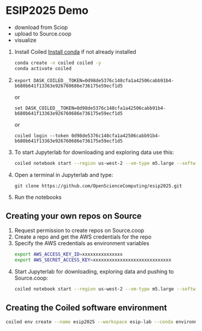 # ESIP2025 Demo
* download from Sciop 
* upload to Source.coop 
* visualize

1. Install Coiled
   [Install conda](https://conda-forge.org/download/) if not already installed
   ``` bash
   conda create -n coiled coiled -y
   conda activate coiled
   ```
1. 
   ```
   export DASK_COILED__TOKEN=0d98de5376c148cfa1a42506cabb91b4-b680b641f13363e926760686e736175e59ecf1d5
   ```
   or
   ```
   set DASK_COILED__TOKEN=0d98de5376c148cfa1a42506cabb91b4-b680b641f13363e926760686e736175e59ecf1d5
   ```
   or 
   ```
   coiled login --token 0d98de5376c148cfa1a42506cabb91b4-b680b641f13363e926760686e736175e59ecf1d5
   ```
1. To start Jupyterlab for downloading and exploring data use this: 
   ``` bash
   coiled notebook start --region us-west-2 --vm-type m5.large --software esip2025 --workspace esip-lab --disk-size 50GB
   ``` 
1. Open a terminal in Jupyterlab and type:
   ```
   git clone https://github.com/OpenScienceComputing/esip2025.git
   ```
1. Run the notebooks


## Creating your own repos on Source
1. Request permission to create repos on Source.coop 
1. Create a repo and get the AWS credentials for the repo
1. Specify the AWS credentials as environment variables
   ``` bash
   export AWS_ACCESS_KEY_ID=xxxxxxxxxxxxxxx
   export AWS_SECRET_ACCESS_KEY=xxxxxxxxxxxxxxxxxxxxxxxxxxxxx
   ```
1. Start Jupyterlab for downloading, exploring data and pushing to Source.coop:
   ``` bash
   coiled notebook start --region us-west-2 --vm-type m5.large --software esip2025 --workspace esip-lab --disk-size 50GB --env AWS_ACCESS_KEY_ID=$AWS_ACCESS_KEY_ID --env AWS_SECRET_ACCESS_KEY=$AWS_SECRET_ACCESS_KEY --env AWS_REQUEST_CHECKSUM_CALCULATION=WHEN_REQUIRED 
   ``` 
## Creating the Coiled software environment
   ``` bash
   coiled env create --name esip2025 --workspace esip-lab --conda environment.yml
   ```
